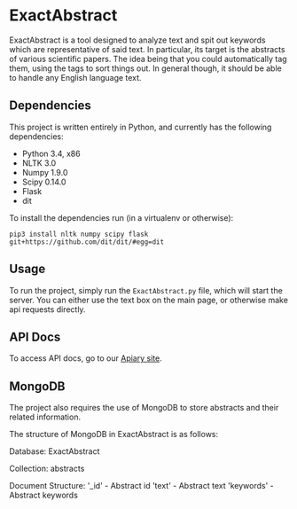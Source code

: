 # ExactAbstract

ExactAbstract is a tool designed to analyze text and spit out keywords which are representative of said text. In
particular, its target is the abstracts of various scientific papers. The idea being that you could automatically
tag them, using the tags to sort things out. In general though, it should be able to handle any English language
text.

## Dependencies

This project is written entirely in Python, and currently has the following dependencies:

* Python 3.4, x86
* NLTK 3.0
* Numpy 1.9.0
* Scipy 0.14.0
* Flask
* dit

To install the dependencies run (in a virtualenv or otherwise):

`pip3 install nltk numpy scipy flask git+https://github.com/dit/dit/#egg=dit`

## Usage

To run the project, simply run the `ExactAbstract.py` file, which will start the server. You can either use the text
box on the main page, or otherwise make api requests directly.

## API Docs

To access API docs, go to our [Apiary site](http://docs.exactabstract.apiary.io/).

## MongoDB

The project also requires the use of MongoDB to store abstracts and their related information.

The structure of MongoDB in ExactAbstract is as follows:

Database: ExactAbstract

Collection: abstracts

Document Structure:
'_id' - Abstract id
'text' - Abstract text
'keywords' - Abstract keywords